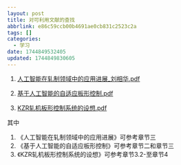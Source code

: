 ```yaml
---
layout: post
title: 对可利用文献的查找
abbrlink: e86c59ccb00b4691ae0cb831c2523c2a
tags: []
categories:
  - 学习
date: 1744849532405
updated: 1744849830605
---
```


1. [人工智能在轧制领域中的应用进展\_刘相华.pdf](/resources/50e64e4f4faa416095382ea4577feeff.pdf)

2. [基于人工智能的自适应板形控制.pdf](/resources/a35baca9570e40d7a0e8e3f8b3bb5f80.pdf)

3. [KZR轧机板形控制系统的设想.pdf](/resources/dd082e4c9cdf4081b99eec2eb152f00f.pdf)

其中

1. 《人工智能在轧制领域中的应用进展》可参考章节三
2. 《基于人工智能的自适应板形控制》可参考章节二和章节三
3. 《KZR轧机板形控制系统的设想》可参考章节3.2-至章节4
